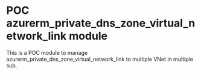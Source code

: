 # POC azurerm_private_dns_zone_virtual_network_link module

This is a POC module to manage azurerm_private_dns_zone_virtual_network_link to multiple VNet in multiple sub.